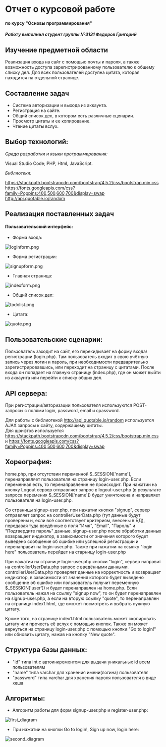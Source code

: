 # Отчет о курсовой работе
####  по курсу "Основы программирования"
##### *Работу выполнил студент группы №3131 Федоров Григорий*


## Изучение предметной области  
Реализация входа на сайт с помощью почты и пароля, а также возможность доступа зарегистрированному пользователю к общему списку дел. Для всех пользователей доступна цитата, которая находится на отдельной странице. 
  
## Составление задач

* Система авторизации и выхода из аккаунта.
* Регистрация на сайте.
* Общий список дел, в котором есть различные сценарии.
* Просмотр цитаты и ее копирование.
* Чтение цитаты вслух.  
  
## Выбор технологий:  
  
*Среда разработки и языки программирования:*

Visual Studio Code; PHP, Html, JavaScript.  
  
*Библиотеки:*

https://stackpath.bootstrapcdn.com/bootstrap/4.5.2/css/bootstrap.min.css  
https://fonts.googleapis.com/css?family=Poppins:400,500,600,700&display=swap
http://api.quotable.io/random  


## Реализация поставленных задач  
  
#### Пользовательский интерфейс:  

* Форма входа:

![loginform.png](loginform.png)

* Форма регистрации:

![signupform.png](signupform.png)

* Главная страница:

![indexform.png](indexform.png)

* Общий список дел:

![todolist.png](todolist.png)

* Цитата:   

![quote.png](quote.png)
    
## Пользовательские сценарии:

Пользователь заходит на сайт, его перекидывает на форму входа/регистрации (login.php). Там пользователь входит в свою учётную запись через логин и пароль, при необходимости предварительно зарегистрировавшись, или переходит на страницу с цитатами. После входа он попадает на главную страницу (index.php), где он может выйти из аккаунта или перейти к списку общих дел.

## API сервера:

При регистрации/авторизации пользователя используются POST-запросы c полями login, password, email и cpassword.   
  
Для работы с библиотекой http://api.quotable.io/random используется AJAX запросы к сайту, содержащему цитаты.  
Для шрифтов используется https://stackpath.bootstrapcdn.com/bootstrap/4.5.2/css/bootstrap.min.css  и https://fonts.googleapis.com/css?family=Poppins:400,500,600,700&display=swap

## Хореография:

home.php, при отсутствии переменной $_SESSION['name'], перенаправляет пользователя на страницу login-user.php. Если переменная есть, то перенаправление не происходит. При нажатии на кнопку Logout сервер отправляет запрос в logout-user.php (в результате запроса перемения $_SESSION['name']) будет уничтожена и направляет пользователя на login-user.php.

Со страницы signup-user.php, при нажатии кнопки "signup", сервер отправляет запрос на controllerUserData.php (тут данные будут проверены и, если всё соответствует критериям, внесены в БД), передавая туда введённые в поля "Имя", "Email", "Пароль" и "Подтвердите пароль" данные. signup-user.php после обработки данных возвращает индикатор, в зависимости от значения которого будет выведено сообщение об ошибке или успешной регистрации и перенаправит на login-user.php. Также при нажатии на ссылку "login here" пользователь перейдет на старницу login-user.php

При нажатии на странице login-user.php кнопки "login", сервер направит на controllerUserData.php запрос с введёнными данными. controllerUserData.php проверяет данные на корректность и возвращает индикатор, в зависимости от значения которого будет выведено сообщение об ошибке или пользователь получит переменную $_SESSION['user']) и будет перенаправлен на home.php. Если пользователь нажал на ссылку "signup now", то он будет перенаправлен на signup-user.php, а если на вторую ссылку "quote", то перенаправлен на страницу index1.html, где сможет посмотреть и выбрать нужную цитату. 

Кроме того, на странице index1.html пользователь может скопировать цитату или прочесть её вслух с помощью кнопок. Также он может вернуться на страницу login-user.php с помощью кнопки "Go to login!" или обновить цитату, нажав на кнопку "New quote".


## Структура базы данных:   
  
* "id" типа int с автоинкрементом для выдачи уникальных id всем пользователям
* "name" типа varchar для хранения имени(логина) пользователя
* "password" типа varchar для хранения пароля пользователя в виде хеша

## Алгоритмы:  
  
  * Алгоритм работы для форм signup-user.php и register-user.php:

![first_diagram](first_diagram.png)  
  
  * При нажатии на кнопки Go to login!, Sign up now, login here:  

![second_diagram](second_diagram.png)
  
